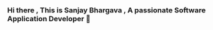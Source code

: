 ### Hi there , This is Sanjay Bhargava , A passionate Software Application Developer 👋

<!--
**techwithsanjayb/techwithsanjayb** is a ✨ _special_ ✨ repository because its `README.md` (this file) appears on your GitHub profile.

Here are some ideas to get you started:

- 🔭 I’m currently working on Application and Website development.
- 🌱 I’m currently learning various technology and tools being used in IT industry .
- 👯 I’m looking to collaborate on web development and software development .
- 🤔 I’m looking for help with ...
- 💬 Ask me about Python , Django , Apache , Nginx, PHP , MySql 
- 📫 How to reach me: Contact me on my email sanjayb.info@gmail.com
- 😄 Pronouns: Sanju Baba 
- ⚡ Fun fact: Secret Sprititual Knowledge Geek 
-->
